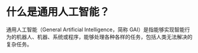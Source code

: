 # 什么是通用人工智能？

通用人工智能（General Artificial Intelligence，简称 GAI）是指能够实现智能行为的机器人、机器、系统或程序，能够处理各种各样的任务，包括人类无法解决的复杂任务。